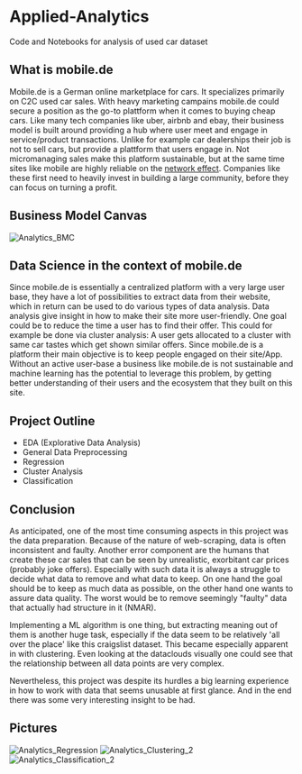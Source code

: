 # Applied-Analytics
Code and Notebooks for analysis of used car dataset


## What is mobile.de

Mobile.de is a German online marketplace for cars. It specializes primarily on C2C used car sales. With heavy marketing campains mobile.de could secure a position as the go-to plattform when it comes to buying cheap cars. Like many tech companies like uber, airbnb and ebay, their business model is built around providing a hub where user meet and engage in service/product transactions. Unlike for example car dealerships their job is not to sell cars, but provide a plattform that users engage in. Not micromanaging sales make this platform sustainable, but at the same time sites like mobile are highly reliable on the [network effect](https://de.wikipedia.org/wiki/Netzwerkeffekt). Companies like these first need to heavily invest in building a large community, before they can focus on turning a profit.

## Business Model Canvas

![Analytics_BMC](https://user-images.githubusercontent.com/61428610/202824749-21960b68-6efe-4a5b-a4d5-05bd07916998.png)

## Data Science in the context of mobile.de

Since mobile.de is essentially a centralized platform with a very large user base, they have a lot of possibilities to extract data from their website, which in return can be used to do various types of data analysis. Data analysis give insight in how to make their site more user-friendly. One goal could be to reduce the time a user has to find their offer. This could for example be done via cluster analysis: A user gets allocated to a cluster with same car tastes which get shown similar offers. Since mobile.de is a platform their main objective is to keep people engaged on their site/App. Without an active user-base a business like mobile.de is not sustainable and machine learning has the potential to leverage this problem, by getting better understanding of their users and the ecosystem that they built on this site.

## Project Outline

- EDA (Explorative Data Analysis)
- General Data Preprocessing
- Regression
- Cluster Analysis
- Classification

## Conclusion

As anticipated, one of the most time consuming aspects in this project was the data preparation. Because of the nature of web-scraping, data is often inconsistent and faulty. Another error component are the humans that create these car sales that can be seen by unrealistic, exorbitant car prices (probably joke offers). Especially with such data it is always a struggle to decide what data to remove and what data to keep. On one hand the goal should be to keep as much data as possible, on the other hand one wants to assure data quality. The worst would be to remove seemingly "faulty" data that actually had structure in it (NMAR).

Implementing a ML algorithm is one thing, but extracting meaning out of them is another huge task, especially if the data seem to be relatively 'all over the place' like this craigslist dataset. This became especially apparent in with clustering. Even looking at the dataclouds visually one could see that the relationship between all data points are very complex.

Nevertheless, this project was despite its hurdles a big learning experience in how to work with data that seems unusable at first glance. And in the end there was some very interesting insight to be had. 

## Pictures

![Analytics_Regression](https://user-images.githubusercontent.com/61428610/202825193-88e71a8a-3bb6-401f-9362-2215c17955d0.png)
![Analytics_Clustering_2](https://user-images.githubusercontent.com/61428610/202825028-740a0169-1eb9-4c6a-8a97-1633d8c4316b.png)
![Analytics_Classification_2](https://user-images.githubusercontent.com/61428610/202825201-ac78fac1-9c15-40a6-a822-a562f952ae19.png)

